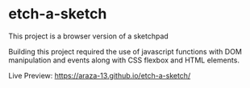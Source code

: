 # etch-a-sketch

This project is a browser version of a sketchpad

Building this project required the use of javascript functions with DOM manipulation and events along with CSS flexbox and HTML elements.

Live Preview: https://araza-13.github.io/etch-a-sketch/